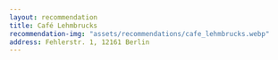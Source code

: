 ```yaml
---
layout: recommendation
title: Café Lehmbrucks
recommendation-img: "assets/recommendations/cafe_lehmbrucks.webp"
address: Fehlerstr. 1, 12161 Berlin
---
```

